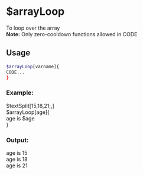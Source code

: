 # $arrayLoop

To loop over the array\
**Note:** Only zero-cooldown functions allowed in CODE

## Usage

```bash
$arrayLoop[varname]{
CODE...
}
```

### Example:
$textSplit[15,18,21;,]\
$arrayLoop[age]{\
age is $age\
}

### Output:
age is 15\
age is 18\
age is 21
